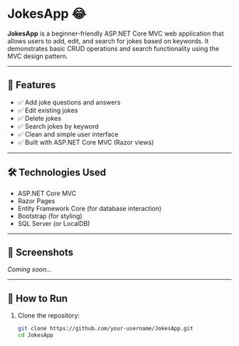 # JokesApp 😂

**JokesApp** is a beginner-friendly ASP.NET Core MVC web application that allows users to add, edit, and search for jokes based on keywords. It demonstrates basic CRUD operations and search functionality using the MVC design pattern.

---

## 🚀 Features

- ✅ Add joke questions and answers
- ✅ Edit existing jokes
- ✅ Delete jokes
- ✅ Search jokes by keyword
- ✅ Clean and simple user interface
- ✅ Built with ASP.NET Core MVC (Razor views)

---

## 🛠️ Technologies Used

- ASP.NET Core MVC
- Razor Pages
- Entity Framework Core (for database interaction)
- Bootstrap (for styling)
- SQL Server (or LocalDB)

---

## 📸 Screenshots

*Coming soon...*

---

## 🔧 How to Run

1. Clone the repository:

   ```bash
   git clone https://github.com/your-username/JokesApp.git
   cd JokesApp
